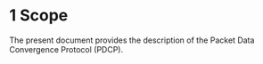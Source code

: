 #  1 Scope

The present document provides the description of the Packet Data
Convergence Protocol (PDCP).
